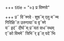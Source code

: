 +++
title = "०३ प्र विष्णवे"

+++
प्र᳓ वि᳓ष्णवे · शूष᳓म् एतु म᳓न्म  
गिरिक्षि᳓त उरुगाया᳓य वृ᳓ष्णे  
य᳓ इदं᳓ दीर्घ᳓म् प्र᳓यतं सध᳓स्थम्  
ए᳓को विममे᳓ त्रिभि᳓र् इ᳓त् पदे᳓भिः